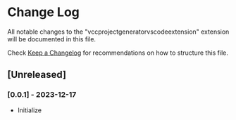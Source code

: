 # Change Log

All notable changes to the "vccprojectgeneratorvscodeextension" extension will be documented in this file.

Check [Keep a Changelog](http://keepachangelog.com/) for recommendations on how to structure this file.

## [Unreleased]

### [0.0.1] - 2023-12-17
- Initialize
